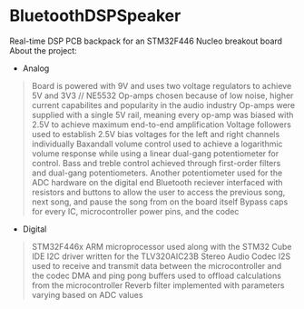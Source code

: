 # BluetoothDSPSpeaker
Real-time DSP PCB backpack for an STM32F446 Nucleo breakout board
About the project:
- Analog
> Board is powered with 9V and uses two voltage regulators to achieve 5V and 3V3 //
> NE5532 Op-amps chosen because of low noise, higher current capabilites and popularity in the audio industry
> Op-amps were supplied with a single 5V rail, meaning every op-amp was biased with 2.5V to achieve maximum end-to-end amplification
> Voltage followers used to establish 2.5V bias voltages for the left and right channels individually
> Baxandall volume control used to achieve a logarithmic volume response while using a linear dual-gang potentiometer for control.
> Bass and treble control achieved through first-order filters and dual-gang potentiometers.
> Another potentiometer used for the ADC hardware on the digital end
> Bluetooth reciever interfaced with resistors and buttons to allow the user to access the previous song, next song, and pause the song from on the board itself
> Bypass caps for every IC, microcontroller power pins, and the codec

- Digital
> STM32F446x ARM microprocessor used along with the STM32 Cube IDE
> I2C driver written for the TLV320AIC23B Stereo Audio Codec
> I2S used to receive and transmit data between the microcontroller and the codec
> DMA and ping pong buffers used to offload calculations from the microcontroller
> Reverb filter implemented with parameters varying based on ADC values
